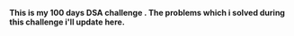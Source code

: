 ****This is my 100 days DSA challenge . The problems which i solved during this challenge i'll update here.****
